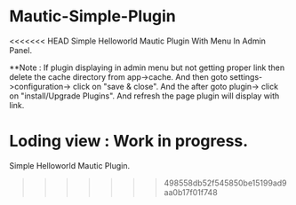 # Mautic-Simple-Plugin

<<<<<<< HEAD
Simple Helloworld Mautic Plugin With Menu In Admin Panel.


**Note : If plugin displaying in admin menu but not getting proper link then delete the cache directory from app->cache. 
	  And then goto settings->configuration-> click on "save & close". 
	  And the after goto plugin-> click on "install/Upgrade Plugins". And refresh the page plugin will display with link.



Loding view : Work in progress.
=======
Simple Helloworld Mautic Plugin.
>>>>>>> 498558db52f545850be15199ad9aa0b17f01f748
